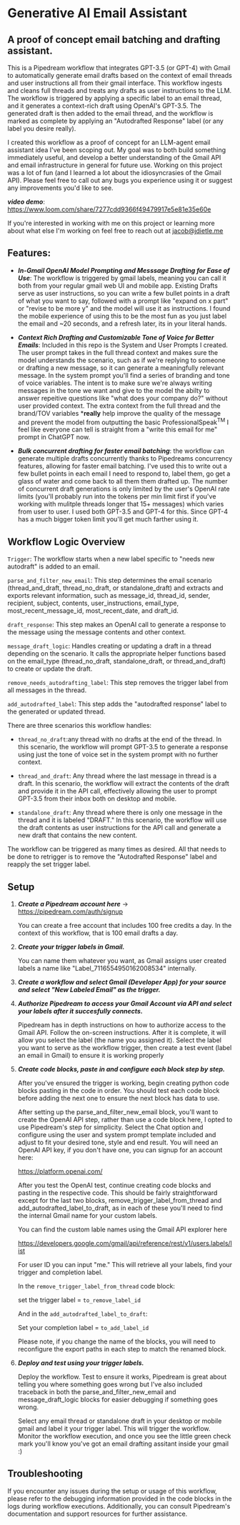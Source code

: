 # Generative AI Email Assistant

## A proof of concept email batching and drafting assistant. 

This is a Pipedream workflow that integrates GPT-3.5 (or GPT-4) with Gmail to automatically generate email drafts based on the context of email threads and user instructions all from their gmail interface. This workflow ingests and cleans full threads and treats any drafts as user instructions to the LLM.  The workflow is triggered by applying a specific label to an email thread, and it generates a context-rich draft using OpenAI's GPT-3.5. The generated draft is then added to the email thread, and the workflow is marked as complete by applying an "Autodrafted Response" label (or any label you desire really).

I created this workflow as a proof of concept for an LLM-agent email assistant idea I've been scoping out. My goal was to both build something immediately useful, and develop a better understanding of the Gmail API and email infrastructure in general for future use. Working on this project was a lot of fun (and I learned a lot about the idiosyncrasies of the Gmail API). Please feel free to call out any bugs you experience using it or suggest any improvements you'd like to see. 

***video demo***: https://www.loom.com/share/7277cdd9366f49479917e5e81e35e60e

If you're interested in working with me on this project or learning more about what else I'm working on feel free to reach out at jacob@jdietle.me


## Features:

- ***In-Gmail OpenAI Model Prompting and Messsage Drafting for Ease of Use***: The workflow is triggered by gmail labels, meaning you can call it both from your regular gmail web UI and mobile app. Existing Drafts serve as user instructions, so you can write a few bullet points in a draft of what you want to say, followed with a prompt like "expand on x part" or "revise to be more y" and the model will use it as instructions. I found the mobile experience of using this to be the most fun as you just label the email and ~20 seconds, and a refresh later, its in your literal hands. 

- ***Context Rich Drafting and Customizable Tone of Voice for Better Emails***: Included in this repo is the System and User Prompts I created. The user prompt takes in the full thread context and makes sure the model understands the scenario, such as if we're replying to someone or drafting a new message, so it can generate a meaningfully relevant message. In the system prompt you'll find a series of branding and tone of voice variables. The intent is to make sure we're always writing messages in the tone we want and give to the model the abilty to answer repeitive questions like "what does your company do?" without user provided context. The extra context from the full thread and the brand/TOV variables ***really** help improve the quality of the message and prevent the model from outputting the basic ProfessionalSpeak<sup>TM</sup> I feel like everyone can tell is straight from a "write this email for me" prompt in ChatGPT now. 

- ***Bulk concurrent drafting for faster email batching***: the workflow can generate multiple drafts concurrently thanks to Pipedreams concurrency features, allowing for faster email batching. I've used this to write out a few bullet points in each email I need to respond to, label them, go get a glass of water and come back to all them them drafted up. The number of concurrent draft generations is only limited by the user's OpenAI rate limits (you'll probably run into the tokens per min limit first if you've working with mulitple threads longer that 15+ messages) which varies from user to user. I used both GPT-3.5 and GPT-4 for this. Since GPT-4 has a much bigger token limit you'll get much farther using it. 


## Workflow Logic Overview

`Trigger`: The workflow starts when a new label specific to "needs new autodraft" is added to an email.

`parse_and_filter_new_email`: This step determines the email scenario (thread_and_draft, thread_no_draft, or standalone_draft) and extracts and exports relevant information, such as   message_id, thread_id, sender, recipient, subject, contents, user_instructions, email_type, most_recent_message_id, most_recent_date, and draft_id.

`draft_response`: This step makes an OpenAI call to generate a response to the message using the message contents and other context.

`message_draft_logic`: Handles creating or updating a draft in a thread depending on the scenario. It calls the appropriate helper functions based on the email_type (thread_no_draft, standalone_draft, or thread_and_draft) to create or update the draft.

`remove_needs_autodrafting_label`: This step removes the trigger label from all messages in the thread.

`add_autodrafted_label`: This step adds the "autodrafted response" label to the generated or updated thread.

There are three scenarios this workflow handles:

- `thread_no_draft`:any thread with no drafts at the end of the thread. In this scenario, the workflow will prompt GPT-3.5 to generate a response using just the tone of voice set in the system prompt with no further context.

 - `thread_and_draft`: Any thread where the last message in thread is a draft. In this scenario, the workflow will extract the contents of the draft and provide it in the API call, effectively allowing the user to prompt GPT-3.5 from their inbox both on desktop and mobile.

 - `standalone_draft`: Any thread where there is only one message in the thread and it is labeled "DRAFT." In this scenario, the workflow will use the draft contents as user instructions for the API call and generate a new draft that contains the new content.

The workflow can be triggered as many times as desired. All that needs to be done to retrigger is to remove the "Autodrafted Response" label and reapply the set trigger label.


## Setup

1. ***Create a Pipedream account here*** -> https://pipedream.com/auth/signup

    You can create a free account that includes 100 free credits a day. In the context of this workflow, that is 100 email drafts a day. 

2. ***Create your trigger labels in Gmail.***

    You can name them whatever you want, as Gmail assigns user created labels a name like "Label_7116554950162008534" internally. 

3. ***Create a workflow and select Gmail (Developer App) for your source and select "New Labeled Email" as the trigger.***

4. ***Authorize Pipedream to access your Gmail Account via API and select your labels after it succesfully connects.***
    
    Pipedream has in depth instructions on how to authorize access to the Gmail API. Follow the on-screen instructions. After it is complete, it will allow you select the label (the name you assigned it). Select the label you want to serve as the workflow trigger, then create a test event (label an email in Gmail) to ensure it is working properly

5. ***Create code blocks, paste in and configure each block step by step.***

    After you've ensured the trigger is working, begin creating python code blocks pasting in the code in order. You should test each code block before adding the next one to ensure the next block has data to use. 

    After setting up the parse_and_filter_new_email block, you'll want to create the OpenAI API step, rather than use a code block here, I opted to use Pipedream's step for simplicity. Select the Chat option and configure using the user and system prompt template included and adjust to fit your desired tone, style and end result. You will need an OpenAI API key, if you don't have one, you can signup for an account here: 
    
    https://platform.openai.com/ 

    After you test the OpenAI test, continue creating code blocks and pasting in the respective code. This should be fairly straightforward except for the last two blocks, remove_trigger_label_from_thread and add_autodrafted_label_to_draft, as in each of these you'll need to find the internal Gmail name for your custom labels. 
    
    You can find the custom lable names using the Gmail API explorer here 
    
    https://developers.google.com/gmail/api/reference/rest/v1/users.labels/list 
    
    For user ID you can input "me." This will retrieve all your labels, find your trigger and completion label. 

    In the `remove_trigger_label_from_thread` code block: 

    set the trigger label = `to_remove_label_id` 

    And in the `add_autodrafted_label_to_draft`:

    Set your completion label = `to_add_label_id` 
    
     Please note, if you change the name of the blocks, you will need to reconfigure the export paths in each step to match the renamed block. 


6. ***Deploy and test using your trigger labels.***
    
    Deploy the workflow. Test to ensure it works, Pipedream is great about telling you where something goes wrong but I've also included traceback in both the parse_and_filter_new_email and message_draft_logic blocks for easier debugging if something goes wrong. 
    
    Select any email thread or standalone draft in your desktop or mobile gmail and label it your trigger label. This will trigger the workflow. Monitor the workflow execution, and once you see the little green check mark you'll know you've got an email drafting assitant inside your gmail :) 


## Troubleshooting

If you encounter any issues during the setup or usage of this workflow, please refer to the debugging information provided in the code blocks in the logs during workflow executions. Additionally, you can consult Pipedream's documentation and support resources for further assistance. 